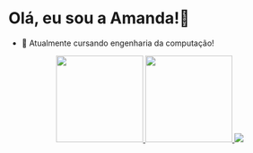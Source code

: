   <h1> Olá, eu sou a Amanda!👋 </h1>

- 🔭 Atualmente cursando engenharia da computação!

<div align="center" > 
<a href="https://github.com/Amandasilvbr">
  <img height="155em" src="https://github-readme-stats.vercel.app/api?username=amandasilvbr&count_private=true&show_icons=true&theme=radical" />
</a>
<a href="https://github.com/Amandasilvbr">
  <img height="155em" src="https://github-readme-stats.vercel.app/api/top-langs/?username=amandasilvbr&layout=compact&show_icons=true&theme=radical" />
</a>
<a href="https://github.com/Amandasilvbr">
  <img src="http://github-profile-summary-cards.vercel.app/api/cards/profile-details?username=amandasilvbr&theme=radical" />
</a>
</div>

